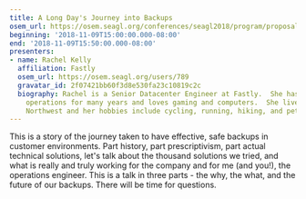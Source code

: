```yaml
---
title: A Long Day's Journey into Backups
osem_url: https://osem.seagl.org/conferences/seagl2018/program/proposals/570
beginning: '2018-11-09T15:00:00.000-08:00'
end: '2018-11-09T15:50:00.000-08:00'
presenters:
- name: Rachel Kelly
  affiliation: Fastly
  osem_url: https://osem.seagl.org/users/789
  gravatar_id: 2f07421bb60f3d8e530fa23c10819c2c
  biography: Rachel is a Senior Datacenter Engineer at Fastly.  She has been doing
    operations for many years and loves gaming and computers.  She lives in the Pacific
    Northwest and her hobbies include cycling, running, hiking, and petting kitties.
---
```


This is a story of the journey taken to have effective, safe backups in customer environments.  Part history, part prescriptivism, part actual technical solutions, let's talk about the thousand solutions we tried, and what is really and truly working for the company and for me (and you!), the operations engineer.  This is a talk in three parts - the why, the what, and the future of our backups.  There will be time for questions.
